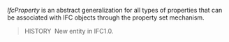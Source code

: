 _IfcProperty_ is an abstract generalization for all types of properties that can be associated with IFC objects through the property set mechanism.

> HISTORY&nbsp; New entity in IFC1.0.